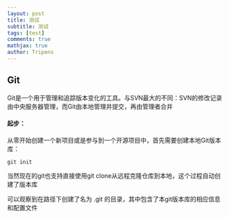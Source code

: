 ```yaml
---
layout: post
title: 测试
subtitle: 测试
tags: [test]
comments: true
mathjax: true
author: Tripens
---
```


## Git

Git是一个用于管理和追踪版本变化的工具。与SVN最大的不同：SVN的修改记录由中央服务器管理，而Git由本地管理并提交，再由管理者合并

#### 起步：

从零开始创建一个新项目或是参与到一个开源项目中，首先需要创建本地Git版本库：

```
git init
```

当然现在的git也支持直接使用git clone从远程克隆仓库到本地，这个过程自动创建了版本库

可以观察到在路径下创建了名为 .git 的目录，其中包含了本git版本库的相应信息和配置文件







